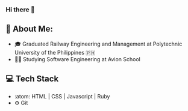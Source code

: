 ### Hi there 👋

<!--
**TheEyePatch/TheEyePatch** is a ✨ _special_ ✨ repository because its `README.md` (this file) appears on your GitHub profile.
-->

## :adult: About Me:

- :mortar_board: Graduated Railway Engineering and Management at Polytechnic University of the Philippines :philippines:
- :student: Studying Software Engineering at Avion School

## :computer: Tech Stack

- :atom: HTML | CSS | Javascript | Ruby
- :gear: Git
